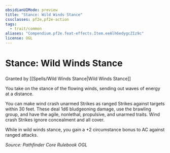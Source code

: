 ```yaml
---
obsidianUIMode: preview
title: "Stance: Wild Winds Stance"
cssclasses: pf2e,pf2e-action
tags:
  - trait/common
aliases: "Compendium.pf2e.feat-effects.Item.eeAlh6edygcZIz9c"
license: OGL
---
```

# Stance: Wild Winds Stance

### 






Granted by [[Spells/Wild Winds Stance|Wild Winds Stance]]

You take on the stance of the flowing winds, sending out waves of energy at a distance.

You can make wind crash unarmed Strikes as ranged Strikes against targets within 30 feet. These deal 1d6 bludgeoning damage, use the brawling group, and have the agile, nonlethal, propulsive, and unarmed traits. Wind crash Strikes ignore concealment and all cover.

While in wild winds stance, you gain a +2 circumstance bonus to AC against ranged attacks.

*Source: Pathfinder Core Rulebook*
*OGL*